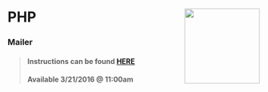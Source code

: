 # PHP <img align="right" src="https://github.com/Learning-Fuze/prototypes_fi_part2/blob/assets/assets/images/logos/LF_LOGO.png?raw=true" width="150">
### Mailer

>#### Instructions can be found <a href="http://lfzprototypes.com/full-immersion/php/mail-example" target="_blank">HERE</a>
>#### Available 3/21/2016 @ 11:00am